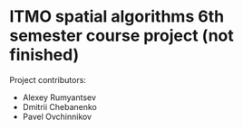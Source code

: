 # ITMO spatial algorithms 6th semester course project (not finished)
Project contributors:  
- Alexey Rumyantsev
- Dmitrii Chebanenko
- Pavel Ovchinnikov 
